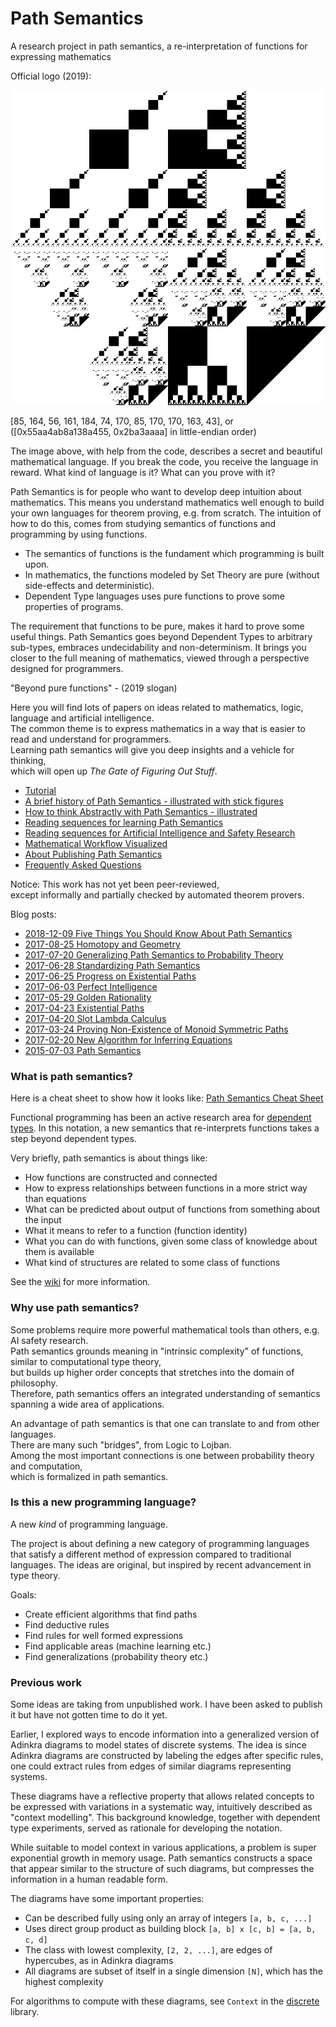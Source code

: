 # Path Semantics
A research project in path semantics, a re-interpretation of functions for expressing mathematics

Official logo (2019):

![fractal](./images/fractal.png)

[85, 164, 56, 161, 184, 74, 170, 85, 170, 170, 163, 43], or ([0x55aa4ab8a138a455, 0x2ba3aaaa] in little-endian order)

The image above, with help from the code, describes a secret and beautiful mathematical language.
If you break the code, you receive the language in reward.
What kind of language is it? What can you prove with it?

Path Semantics is for people who want to develop deep intuition about mathematics.
This means you understand mathematics well enough to build your own languages for theorem proving, e.g. from scratch.
The intuition of how to do this, comes from studying semantics of functions and programming by using functions.

- The semantics of functions is the fundament which programming is built upon.
- In mathematics, the functions modeled by Set Theory are pure (without side-effects and deterministic).
- Dependent Type languages uses pure functions to prove some properties of programs.

The requirement that functions to be pure, makes it hard to prove some useful things.
Path Semantics goes beyond Dependent Types to arbitrary sub-types, embraces undecidability and non-determinism.
It brings you closer to the full meaning of mathematics, viewed through a perspective designed for programmers.

"Beyond pure functions" - (2019 slogan)

Here you will find lots of papers on ideas related to mathematics, logic, language and artificial intelligence.  
The common theme is to express mathematics in a way that is easier to read and understand for programmers.  
Learning path semantics will give you deep insights and a vehicle for thinking,  
which will open up *The Gate of Figuring Out Stuff*.

- [Tutorial](https://github.com/advancedresearch/path_semantics/wiki/Tutorial-1:-Types)  
- [A brief history of Path Semantics - illustrated with stick figures](https://github.com/advancedresearch/path_semantics/blob/master/papers-wip/history-of-path-semantics-illustrated.pdf)
- [How to think Abstractly with Path Semantics - illustrated](https://github.com/advancedresearch/path_semantics/blob/master/papers-wip/how-to-think-abstractly-with-path-semantics.pdf)
- [Reading sequences for learning Path Semantics](./sequences.md)
- [Reading sequences for Artificial Intelligence and Safety Research](./ai-sequences.md)
- [Mathematical Workflow Visualized](./workflow.md)
- [About Publishing Path Semantics](https://github.com/advancedresearch/path_semantics/blob/master/papers-wip/about-publishing-path-semantics.pdf)
- [Frequently Asked Questions](https://github.com/advancedresearch/path_semantics/blob/master/faq.md)

Notice: This work has not yet been peer-reviewed,  
except informally and partially checked by automated theorem provers.

Blog posts:

- [2018-12-09 Five Things You Should Know About Path Semantics](https://github.com/advancedresearch/advancedresearch.github.io/blob/master/blog/2018-12-09-five-things-you-should-know-about-path-semantics.md)
- [2017-08-25 Homotopy and Geometry](https://github.com/advancedresearch/advancedresearch.github.io/blob/master/blog/2017-08-25-homotopy-and-geometry.md)
- [2017-07-20 Generalizing Path Semantics to Probability Theory](https://github.com/advancedresearch/advancedresearch.github.io/blob/master/blog/2017-07-20-generalizing-path-semantics-to-probability-theory.md)
- [2017-06-28 Standardizing Path Semantics](https://github.com/advancedresearch/advancedresearch.github.io/blob/master/blog/2017-06-28-standardizing-path-semantics.md)
- [2017-06-25 Progress on Existential Paths](https://github.com/advancedresearch/advancedresearch.github.io/blob/master/blog/2017-06-25-progress-on-existential-paths.md)
- [2017-06-03 Perfect Intelligence](https://github.com/advancedresearch/advancedresearch.github.io/blob/master/blog/2017-06-03-perfect-intelligence.md)
- [2017-05-29 Golden Rationality](https://github.com/advancedresearch/advancedresearch.github.io/blob/master/blog/2017-05-29-golden-rationality.md)
- [2017-04-23 Existential Paths](http://blog.piston.rs/2017/04/23/existential-paths/)
- [2017-04-20 Slot Lambda Calculus](http://blog.piston.rs/2017/04/20/slot-lambda-calculus/)
- [2017-03-24 Proving Non-Existence of Monoid Symmetric Paths](http://blog.piston.rs/2017/03/24/proving-non-existence-of-monoid-symmetric-paths/)
- [2017-02-20 New Algorithm for Inferring Equations](http://blog.piston.rs/2017/02/20/new-algorithm-for-inferring-equations/)
- [2015-07-03 Path Semantics](http://blog.piston.rs/2015/07/03/path-semantics/)

### What is path semantics?

Here is a cheat sheet to show how it looks like: [Path Semantics Cheat Sheet](https://github.com/advancedresearch/path_semantics/blob/master/papers-wip/path-semantics-cheat-sheet.pdf)

Functional programming has been an active research area for [dependent types](https://en.wikipedia.org/wiki/Dependent_type).
In this notation, a new semantics that re-interprets functions takes a step beyond dependent types.

Very briefly, path semantics is about things like:

- How functions are constructed and connected
- How to express relationships between functions in a more strict way than equations
- What can be predicted about output of functions from something about the input
- What it means to refer to a function (function identity)
- What you can do with functions, given some class of knowledge about them is available
- What kind of structures are related to some class of functions

See the [wiki](https://github.com/advancedresearch/path_semantics/wiki) for more information.

### Why use path semantics?

Some problems require more powerful mathematical tools than others, e.g. AI safety research.  
Path semantics grounds meaning in "intrinsic complexity" of functions, similar to computational type theory,  
but builds up higher order concepts that stretches into the domain of philosophy.  
Therefore, path semantics offers an integrated understanding of semantics spanning a wide area of applications.

An advantage of path semantics is that one can translate to and from other languages.  
There are many such "bridges", from Logic to Lojban.  
Among the most important connections is one between probability theory and computation,  
which is formalized in path semantics.

### Is this a new programming language?

A new *kind* of programming language.

The project is about defining a new category of programming languages that satisfy a different method of expression compared to traditional languages.
The ideas are original, but inspired by recent advancement in type theory.

Goals:

- Create efficient algorithms that find paths
- Find deductive rules
- Find rules for well formed expressions
- Find applicable areas (machine learning etc.)
- Find generalizations (probability theory etc.)

### Previous work

Some ideas are taking from unpublished work. I have been asked to publish it but have not gotten time to do it yet.

Earlier, I explored ways to encode information into a generalized version of Adinkra diagrams to model states of discrete systems. The idea is since Adinkra diagrams are constructed by labeling the edges after specific rules, one could extract rules from edges of similar diagrams representing systems.

These diagrams have a reflective property that allows related concepts to be expressed with variations in a systematic way, intuitively described as "context modelling". This background knowledge, together with dependent type experiments, served as rationale for developing the notation.

While suitable to model context in various applications,
a problem is super exponential growth in memory usage.
Path semantics constructs a space that appear similar to the structure of such diagrams,
but compresses the information in a human readable form.

The diagrams have some important properties:

- Can be described fully using only an array of integers `[a, b, c, ...]`
- Uses direct group product as building block `[a, b] x [c, b] = [a, b, c, d]`
- The class with lowest complexity, `[2, 2, ...]`, are edges of hypercubes, as in Adinkra diagrams
- All diagrams are subset of itself in a single dimension `[N]`, which has the highest complexity

For algorithms to compute with these diagrams, see `Context` in the [discrete](https://github.com/bvssvni/discrete) library.
